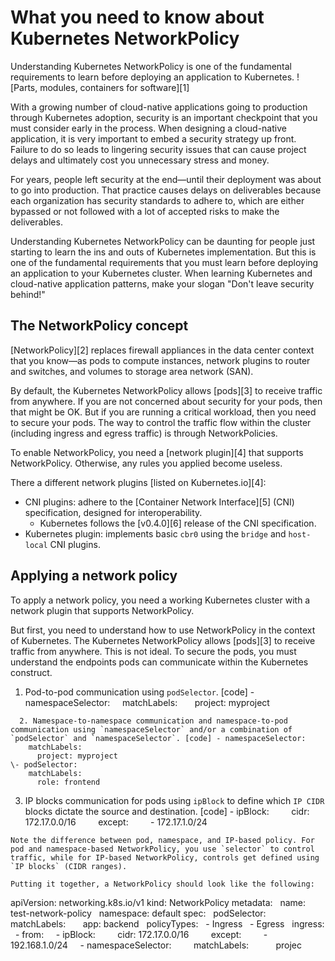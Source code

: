[#]: subject: "What you need to know about Kubernetes NetworkPolicy"
[#]: via: "https://opensource.com/article/21/10/kubernetes-networkpolicy"
[#]: author: "Mike Calizo https://opensource.com/users/mcalizo"
[#]: collector: "lujun9972"
[#]: translator: " "
[#]: reviewer: " "
[#]: publisher: " "
[#]: url: " "

What you need to know about Kubernetes NetworkPolicy
======
Understanding Kubernetes NetworkPolicy is one of the fundamental
requirements to learn before deploying an application to Kubernetes.
![Parts, modules, containers for software][1]

With a growing number of cloud-native applications going to production through Kubernetes adoption, security is an important checkpoint that you must consider early in the process. When designing a cloud-native application, it is very important to embed a security strategy up front. Failure to do so leads to lingering security issues that can cause project delays and ultimately cost you unnecessary stress and money.

For years, people left security at the end—until their deployment was about to go into production. That practice causes delays on deliverables because each organization has security standards to adhere to, which are either bypassed or not followed with a lot of accepted risks to make the deliverables.

Understanding Kubernetes NetworkPolicy can be daunting for people just starting to learn the ins and outs of Kubernetes implementation. But this is one of the fundamental requirements that you must learn before deploying an application to your Kubernetes cluster. When learning Kubernetes and cloud-native application patterns, make your slogan "Don't leave security behind!"

## The NetworkPolicy concept

[NetworkPolicy][2] replaces firewall appliances in the data center context that you know—as pods to compute instances, network plugins to router and switches, and volumes to storage area network (SAN).

By default, the Kubernetes NetworkPolicy allows [pods][3] to receive traffic from anywhere. If you are not concerned about security for your pods, then that might be OK. But if you are running a critical workload, then you need to secure your pods. The way to control the traffic flow within the cluster (including ingress and egress traffic) is through NetworkPolicies.

To enable NetworkPolicy, you need a [network plugin][4] that supports NetworkPolicy. Otherwise, any rules you applied become useless.

There a different network plugins [listed on Kubernetes.io][4]:

  * CNI plugins: adhere to the [Container Network Interface][5] (CNI) specification, designed for interoperability.
    * Kubernetes follows the [v0.4.0][6] release of the CNI specification.
  * Kubernetes plugin: implements basic `cbr0` using the `bridge` and `host-local` CNI plugins.



## Applying a network policy

To apply a network policy, you need a working Kubernetes cluster with a network plugin that supports NetworkPolicy.

But first, you need to understand how to use NetworkPolicy in the context of Kubernetes. The Kubernetes NetworkPolicy allows [pods][3] to receive traffic from anywhere. This is not ideal. To secure the pods, you must understand the endpoints pods can communicate within the Kubernetes construct.

  1. Pod-to-pod communication using `podSelector`. [code] - namespaceSelector:
    matchLabels:
      project: myproject 
```
  2. Namespace-to-namespace communication and namespace-to-pod communication using `namespaceSelector` and/or a combination of `podSelector` and `namespaceSelector`. [code] - namespaceSelector:
    matchLabels:
      project: myproject
\- podSelector:
    matchLabels:
      role: frontend
```
  3. IP blocks communication for pods using `ipBlock` to define which `IP CIDR` blocks dictate the source and destination. [code] - ipBlock:
        cidr: 172.17.0.0/16
        except:
        - 172.17.1.0/24 
```
Note the difference between pod, namespace, and IP-based policy. For pod and namespace-based NetworkPolicy, you use `selector` to control traffic, while for IP-based NetworkPolicy, controls get defined using `IP blocks` (CIDR ranges).

Putting it together, a NetworkPolicy should look like the following:
```


apiVersion: networking.k8s.io/v1
kind: NetworkPolicy
metadata:
  name: test-network-policy
  namespace: default
spec:
  podSelector:
    matchLabels:
      app: backend
  policyTypes:
  - Ingress
  - Egress
  ingress:
  - from:
    - ipBlock:
        cidr: 172.17.0.0/16
        except:
        - 192.168.1.0/24
    - namespaceSelector:
        matchLabels:
          projec